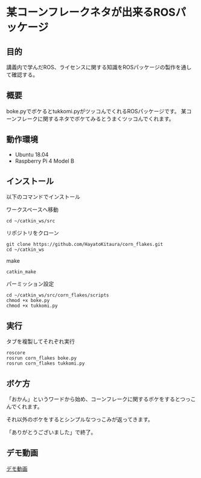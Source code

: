 # 某コーンフレークネタが出来るROSパッケージ

## 目的

講義内で学んだROS、ライセンスに関する知識をROSパッケージの製作を通して確認する。

## 概要

boke.pyでボケるとtukkomi.pyがツッコんでくれるROSパッケージです。
某コーンフレークに関するネタでボケてみるとうまくツッコんでくれます。

## 動作環境

- Ubuntu 18.04
- Raspberry Pi 4 Model B

## インストール
以下のコマンドでインストール

ワークスペースへ移動
```
cd ~/catkin_ws/src
```
リポジトリをクローン
```
git clone https://github.com/HayatoKitaura/corn_flakes.git
cd ~/catkin_ws
```
make
```
catkin_make
```
パーミッション設定
```
cd ~/catkin_ws/src/corn_flakes/scripts
chmod +x boke.py
chmod +x tukkomi.py
```

## 実行
タブを複製してそれぞれ実行
```
roscore
rosrun corn_flakes boke.py
rosrun corn_flakes tukkomi.py
```

## ボケ方
「おかん」というワードから始め、コーンフレークに関するボケをするとつっこんでくれます。

それ以外のボケをするとシンプルなつっこみが返ってきます。

「ありがとうございました」で終了。

## デモ動画

[デモ動画](https://youtu.be/wB3zewX6SKg)
